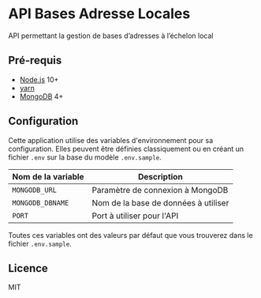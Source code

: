 # API Bases Adresse Locales

API permettant la gestion de bases d’adresses à l’échelon local

## Pré-requis

- [Node.js](https://nodejs.org) 10+
- [yarn](https://www.yarnpkg.com)
- [MongoDB](https://www.mongodb.com) 4+

## Configuration

Cette application utilise des variables d'environnement pour sa configuration.
Elles peuvent être définies classiquement ou en créant un fichier `.env` sur la base du modèle `.env.sample`.

| Nom de la variable | Description |
| --- | --- |
| `MONGODB_URL` | Paramètre de connexion à MongoDB |
| `MONGODB_DBNAME` | Nom de la base de données à utiliser |
| `PORT` | Port à utiliser pour l'API |

Toutes ces variables ont des valeurs par défaut que vous trouverez dans le fichier `.env.sample`.

## Licence

MIT
